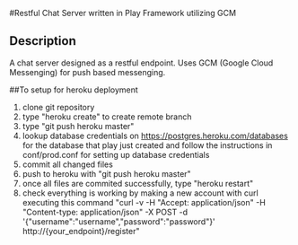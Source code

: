 #Restful Chat Server written in Play Framework utilizing GCM 

## Description
A chat server designed as a restful endpoint. Uses GCM (Google Cloud Messenging) for push based messenging.

##To setup for heroku deployment

1. clone git repository
2. type "heroku create" to create remote branch
3. type "git push heroku master"
4. lookup database credentials on https://postgres.heroku.com/databases for the database that play just created and follow the instructions in conf/prod.conf for setting up database credentials
5. commit all changed files 
6. push to heroku with "git push heroku master"
7. once all files are commited successfully, type "heroku restart"
8. check everything is working by making a new account with curl executing this command
"curl -v -H "Accept: application/json" -H "Content-type: application/json" -X POST -d '{"username":"username","password":"password"}' http://{your_endpoint}/register"